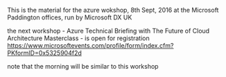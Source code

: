 This is the material for the azure wokshop, 8th Sept, 2016 at the Microsoft Paddington offices, run by Microsoft DX UK 

the next workshop - Azure Technical Briefing with The Future of Cloud Architecture Masterclass - is open for registration
https://www.microsoftevents.com/profile/form/index.cfm?PKformID=0x5325904f2d

note that the morning will be similar to this workshop 
